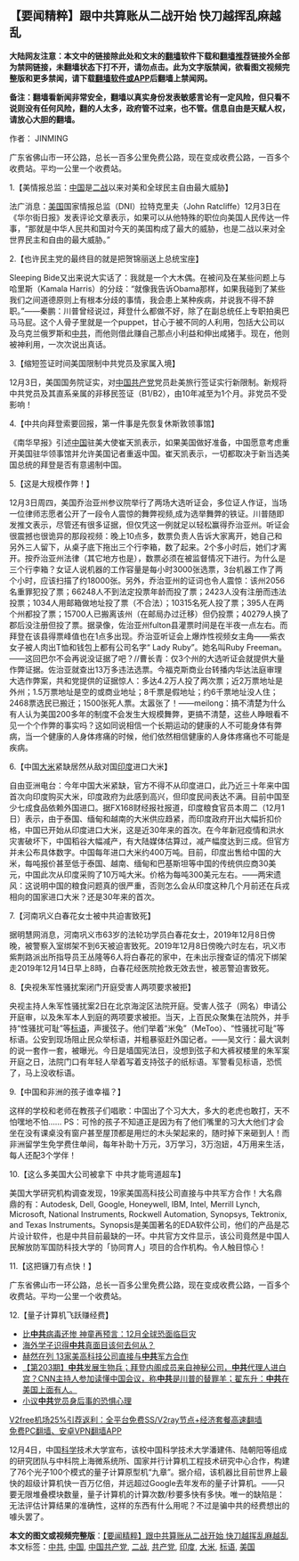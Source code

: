  <h2>【要闻精粹】跟中共算账从二战开始 快刀越挥乱麻越乱</h2> <p class="notice"><b>大陆网友注意：本文中的链接除此处和文末的<a href="https://github.com/bannedbook/fanqiang" >翻墙</a>软件下载和<a href="https://github.com/killgcd/justmysocks/blob/master/README.md">翻墙推荐</a>链接外全部为禁网链接，未翻墙状态下打不开，请勿点击。此为文字版禁闻，欲看图文视频完整版和更多禁闻，请下载<a href="https://github.com/bannedbook/fanqiang">翻墙软件或APP</a>后翻墙上禁闻网。</p><p>备注：翻墙看新闻非常安全，翻墙以真实身份发表敏感言论有一定风险，但只看不说则没有任何风险，翻的人太多，政府管不过来，也不管。信息自由是天赋人权，请放心大胆的翻墙。</b></p>  <div class="entry"> <p>作者： JINMING</p> <p id="summary">广东省佛山市一环公路，总长一百多公里免费公路，现在变成收费公路，一百多个收费站。平均一公里一个收费站。</p> <p>1.【美情报总监：<span class='wp_keywordlink_affiliate'><a href="https://www.bannedbook.org/" title="中国" target="_blank">中国</a></span>是<a href="https://www.bannedbook.org/bnews/tag/%e4%ba%8c%e6%88%98/" class="st_tag internal_tag" rel="tag" title="标签 二战 下的日志">二战</a>以来对美和全球民主自由最大威胁】</p> <p>法广消息：<a href="https://www.bannedbook.org/bnews/tag/%e7%be%8e%e5%9b%bd/" class="st_tag internal_tag" rel="tag" title="标签 美国 下的日志">美国</a>国家情报总监（DNI）拉特克里夫（John Ratcliffe）12月3日在《华尔街日报》发表评论文章表示，如果可以从他特殊的职位向美国人民传达一件事，“那就是中华人民共和国对今天的美国构成了最大的威胁，也是二战以来对全世界民主和自由的最大威胁。”</p> <p>2.【也许民主党的最终目的就是把贺锦丽送上总统宝座】</p> <p>Sleeping Bide又出来说大实话了：我就是一个大木偶。在被问及在某些问题上与哈里斯（Kamala Harris）的分歧：“就像我告诉Obama那样，如果我碰到了某些我们之间道德原则上有根本分歧的事情，我会患上某种疾病，并说我不得不辞职。”——秦鹏：川普曾经说过，拜登什么都做不好，除了在副总统任上专职拍奥巴马马屁。这个人骨子里就是一个puppet，甘心于被不同的人利用，包括大公司以及乌克兰俄罗斯和<a href="https://www.bannedbook.org/bnews/tag/%e4%b8%ad%e5%85%b1/" class="st_tag internal_tag" rel="tag" title="标签 中共 下的日志">中共</a>，而他则借此赚自己那点小利益和伸出咸猪手。现在，他则被神利用，一次次说出真话。</p>  <p>3.【缩短签证时间美国限制中共党员及家属入境】</p> <p>12月3日，美国国务院证实，对<a href="https://www.bannedbook.org/bnews/tag/%e4%b8%ad%e5%9b%bd%e5%85%b1%e4%ba%a7%e5%85%9a/" class="st_tag internal_tag" rel="tag" title="标签 中国共产党 下的日志">中国共产党</a>党员赴美旅行签证实行新限制。新规将中共党员及其直系亲属的非移民签证（B1/B2），由10年减至为1个月。非党员不受影响！</p> <p>4.【中共向拜登索要回报，第一件事是先恢复休斯敦领事馆】</p> <p>《南华早报》引述<a href="https://www.bannedbook.org/bnews/tag/%E4%B8%AD%E5%9B%BD/" class="st_tag internal_tag" rel="tag" title="标签 中国 下的日志">中国</a>驻美大使崔天凯表示，如果美国做好准备，中国愿意考虑重开美国驻华领事馆并允许美国记者重返中国。崔天凯表示，一切都取决于新当选美国总统的拜登是否有意遏制中国。</p> <p>5.【这是大规模作弊！】</p> <p>12月3日周四，美国乔治亚州参议院举行了两场大选听证会，多位证人作证，当场一位律师志愿者公开了一段令人震惊的舞弊视频,成为选举舞弊的铁证。川普随即发推文表示，尽管还有很多证据，但仅凭这一例就足以轻松赢得乔治亚州。听证会很震撼也很诡异的那段视频：晚上10点多，数票负责人告诉大家离开，她自己和另外三人留下，从桌子底下拖出三个行李箱，数了起来。2个多小时后，她们才离开。按乔治亚州法律（其它地方也是），数票必须在被监督情况下进行。为什么是三个行李箱？女证人说机器的工作容量是每小时3000张选票，3台机器工作了两个小时，应该扫描了约18000张。另外，乔治亚州的证词也令人震惊：该州2056名重罪犯投了票；66248人不到法定投票年龄而投了票；2423人没有注册而违法投票；1034人用邮箱做地址投了票（不合法）；10315名死人投了票；395人在两个州都投了票；15700人已搬离该州（在邮局办过迁移）但仍投票；40279人换了郡后没注册但投了票。据录像，佐治亚州fulton县灌票时间是在半夜一点左右。而拜登在该县得票峰值也在1点多出现。乔治亚听证会上爆炸性视频女主角——紫衣女子被人肉出T恤和钱包上都有公司名字“ Lady Ruby”。她名叫Ruby Freeman。——这回巴尔不会再说没证据了吧？//曹长青：仅3个州的大选听证会就提供大量作弊证据。佐治亚就查出13万多违法选票。今福克斯商业台转播内华达法庭审理大选作弊案，共和党提供的证据惊人：多达4.2万人投了两次票；近2万票地址是外州；1.5万票地址是空的或商业地址；8千票是假地址；约6千票地址没人住；2468票选民已搬迁；1500张死人票。太嚣张了！——meilong：搞不清楚为什么有人认为美国200多年的制度不会发生大规模舞弊，更搞不清楚，这些人睁眼看不见一个个作弊的事实吗？这如同说相信一个长期运动的健康的人不可能身体有弊病，当一个健康的人身体疼痛的时候，他们依然相信健康的人身体疼痛也不可能是疾病。</p>  <p>6.【中国<a href="https://www.bannedbook.org/bnews/tag/%E5%A4%A7%E7%B1%B3/" class="st_tag internal_tag" rel="tag" title="标签 大米 下的日志">大米</a>紧缺居然从敌对国<a href="https://www.bannedbook.org/bnews/tag/%e5%8d%b0%e5%ba%a6/" class="st_tag internal_tag" rel="tag" title="标签 印度 下的日志">印度</a>进口大米】</p> <p>自由亚洲电台：今年中国大米紧缺，官方不得不从印度进口，此乃近三十年来中国首次向印度购买大米，印度政府为此感到高兴，但印度民间表达不满。目前中国至少七成食品依赖外国进口。据FX168财经报社报道，印度粮食官员本周二（12月1日）表示，由于泰国、缅甸和越南的大米供应趋紧，而印度政府开出大幅折扣价格，中国已开始从印度进口大米，这是近30年来的首次。在今年新冠疫情和洪水灾害破坏下，中国稻谷大幅减产，有大陆媒体估算过，减产幅度达到三成。但官方并未公布具体数字。中国每年进口大米约400万吨。目前，印度出售给中国的大米，每吨报价甚至低于泰国、越南、缅甸和巴基斯坦等中国的传统供应商30美元，中国此次从印度采购了10万吨大米。价格为每吨300美元左右。——两宋遗风：这说明中国的粮食问题真的很严重，否则怎么会从印度这种几个月前还在兵戎相向的国家进口大米？还是30年来的首次。</p> <p>7.【河南巩义白春花女士被中共迫害致死】</p> <p>据明慧网消息，河南巩义市63岁的法轮功学员白春花女士，2019年12月8日傍晚，被警察入室绑架不到6天被迫害致死。2019年12月8日傍晚六时左右，巩义市紫荆路派出所指导员王丛隆等6人将白春花的家中，在未出示搜查证的情况下绑架走2019年12月14日早上8時，白春花经医院抢救无效去世，被恶警迫害致死。</p> <p>8.【央视朱军性骚扰案闭门开庭受害人两项要求被拒】</p> <p>央视主持人朱军性骚扰案2日在北京海淀区法院开庭。受害人弦子（网名）申请公开庭审，以及朱军本人到庭的两项要求被拒。当天，上百民众聚集在法院外，并手持“性骚扰可耻”等<a href="https://www.bannedbook.org/bnews/tag/%E6%A0%87%E8%AF%AD/" class="st_tag internal_tag" rel="tag" title="标签 标语 下的日志">标语</a>，声援弦子。他们举着“米兔”（MeToo）、“性骚扰可耻”等标语。公安到现场阻止民众举标语，并粗暴驱赶外国记者。——吴文行：最大讽刺的说一套作一套，被曝光。今日是墙国宪法日，没想到弦子和大裤衩楼里的朱军案开庭之日，法院门口有年轻人举着写着支持弦子的纸标语。军警看见标语，恐慌了，马上没收标语。</p>  <p>9.【中国和非洲的孩子谁幸福？】</p> <p>这样的学校和老师在教孩子们唱歌：中国出了个习大大，多大的老虎也敢打，天不怕嘿地不怕…… PS：可怜的孩子不知道正是因为有了他们嘴里的习大大他们才会坐在没有课桌没有窗户甚至屋顶都是用烂的木头架起来的，随时掉下来砸到人！而非洲留学生免学费住单间，每年补助十万元，3万学习，3万泡妞，4万用来生活，每人还配3个学伴！</p> <p>10.【这么多美国大公司被拿下 中共才能弯道超车】</p> <p>美国大学研究机构调查发现，19家美国高科技公司直接与中共军方合作！大名鼎鼎的有：Autodesk, Dell, Google, Honeywell, IBM, Intel, Merrill Lynch, Microsoft, National Instruments, Rockwell Automation, Synopsys, Tektronix, and Texas Instruments。Synopsis是美国著名的EDA软件公司，他们的产品是芯片设计软件，也是中共目前最缺的一环。中共官方文件显示，该公司竟然是中国人民解放防军国防科技大学的「协同育人」项目的合作机构。令人触目惊心！</p> <p>11.【这把镰刀有点快！】</p> <p>广东省佛山市一环公路，总长一百多公里免费公路，现在变成收费公路，一百多个收费站。平均一公里一个收费站。</p>  <p>12.【量子计算机飞跃赚经费】</p> <ul class='op-related-articles' title='相关阅读'> <li><a href='https://www.bannedbook.org/bnews/lifebaike/20201205/1442512.html' target='_blank'>比<b>中共</b>病毒还惨 神童再预言：12月全球恐面临巨灾</a></li> <li><a href='https://www.bannedbook.org/bnews/comments/20201205/1442502.html' target='_blank'>海外学子识得<b>中共</b>真面目该何去何从？</a></li> <li><a href='https://www.bannedbook.org/bnews/cbnews/20201205/1442444.html' target='_blank'>赫然在列 13家美高科技公司直接与<b>中共</b>军方合作</a></li> <li><a href='https://www.bannedbook.org/bnews/cbnews/20201205/1442419.html' target='_blank'>【第203期】<b>中共</b>发展生物兵；拜登内阁成员来自神秘公司，<b>中共</b>代理人进白宫？CNN主持人参加读懂中国会议，称<b>中共</b>是川普的替罪羊；翟东升：<b>中共</b>在美国上面有人。</a></li> <li><a href='https://www.bannedbook.org/bnews/baitai/20201205/1442414.html' target='_blank'>小议<b>中共</b>党员身后事的恐惧心理</a></li> </ul> <p class="texttj"> <a href="https://github.com/bannedbook/fanqiang/wiki/V2ray%E6%9C%BA%E5%9C%BA" target="_blank">V2free机场25%引荐返利：全平台免费SS/V2ray节点+经济套餐高速翻墙</a><br/> <a href="https://github.com/bannedbook/fanqiang/wiki/%E7%A6%81%E9%97%BB%E7%BD%91%E5%AE%89%E5%8D%93%E7%BF%BB%E5%A2%99%E6%96%B0%E9%97%BBAPP" target="_blank">免费PC翻墙、安卓VPN翻墙APP</a></p><p>12月4日，中国<span class='wp_keywordlink'><a href="https://www.bannedbook.org/forum11/topic309.html" title="禁片：“科学”的棍子" target="_blank">科学</a></span>技术大学宣布，该校中国科学技术大学潘建伟、陆朝阳等组成的研究团队与中科院上海微系统所、国家并行计算机工程技术研究中心合作，构建了76个光子100个模式的量子计算原型机“九章”。据介绍，该机器比目前世界上最快的超级计算机快一百万亿倍，并远超过Google去年发布的量子计算机。——只要无限堆叠模块数量，量子计算机的计算次数/秒要多快有多快。唯一的缺陷是：无法评估计算结果的准确性，这样的东西有什么用呢？不过是骗中共的经费想出的噱头罢了。</p><a name='sharetosocial'></a>       <div><b>本文的图文或视频完整版</b>：<a href='https://www.bannedbook.org/bnews/comments/20201205/1442509.html'>【要闻精粹】跟中共算账从二战开始 快刀越挥乱麻越乱</a></div>  </div><!--END ENTRY--> <div class="postfooter"> <div>本文标签：<a href="https://www.bannedbook.org/bnews/tag/%e4%b8%ad%e5%85%b1/" rel="tag">中共</a>, <a href="https://www.bannedbook.org/bnews/tag/%E4%B8%AD%E5%9B%BD/" rel="tag">中国</a>, <a href="https://www.bannedbook.org/bnews/tag/%e4%b8%ad%e5%9b%bd%e5%85%b1%e4%ba%a7%e5%85%9a/" rel="tag">中国共产党</a>, <a href="https://www.bannedbook.org/bnews/tag/%e4%ba%8c%e6%88%98/" rel="tag">二战</a>, <a href="https://www.bannedbook.org/bnews/tag/%e5%85%b1%e4%ba%a7%e5%85%9a/" rel="tag">共产党</a>, <a href="https://www.bannedbook.org/bnews/tag/%e5%8d%b0%e5%ba%a6/" rel="tag">印度</a>, <a href="https://www.bannedbook.org/bnews/tag/%E5%A4%A7%E7%B1%B3/" rel="tag">大米</a>, <a href="https://www.bannedbook.org/bnews/tag/%E6%A0%87%E8%AF%AD/" rel="tag">标语</a>, <a href="https://www.bannedbook.org/bnews/tag/%e7%be%8e%e5%9b%bd/" rel="tag">美国</a></div>  </div><!--END POSTFOOTER--> 